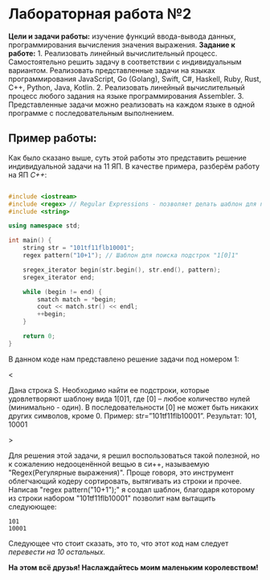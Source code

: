 <h1>Лабораторная работа №2</h1>
<p><b>Цели и задачи работы:</b>
 изучение функций ввода-вывода данных, программирования
вычисления значения выражения.
<b>Задание к работе:</b>
1. Реализовать линейный вычислительный процесс. Самостоятельно решить
задачу в соответствии с индивидуальным вариантом. Реализовать
представленные задачи на языках программирования JavaScript, Go
(Golang), Swift, С#, Haskell, Ruby, Rust, C++, Python, Java, Kotlin.
2. Реализовать линейный вычислительный процесс любого задания на языке
программирования Assembler.
3. Представленные задачи можно реализовать на каждом языке в одной
программе с последовательным выполнением.
</p>

<h2>Пример работы:</h2>
<p>Как было сказано выше, суть этой работы это представить решение индивидуальной задачи на 11 ЯП. В качестве примера, разберём работу на ЯП <em>C++</em>:</p>

```cpp

#include <iostream>
#include <regex> // Regular Expressions - позволяет делать шаблон для поиска.
#include <string>

using namespace std;

int main() {
    string str = "101tf11flb10001";
    regex pattern("10+1"); // Шаблон для поиска подстрок "1[0]1"

    sregex_iterator begin(str.begin(), str.end(), pattern);
    sregex_iterator end;

    while (begin != end) {
        smatch match = *begin;
        cout << match.str() << endl;
        ++begin;
    }

    return 0;
}
```
<p>В данном коде нам представлено решение задачи под номером 1: </p>
< <p>Дана строка S. Необходимо найти ее подстроки, которые удовлетворяют шаблону вида 1[0]1, где [0] – любое количество нулей (минимально - один). В последовательности [0] не может быть никаких других символов, кроме 0. Пример: str=”101tf11flb10001”. Результат: 101, 10001</p> >
<p>Для решения этой задачи, я решил воспользоваться такой полезной, но к сожалению недооценённой вещью в си++, называемую "Regex(Регулярные выражения)". Проще говоря, это инструмент облегчающий кодеру сортировать, вытягивать из строки и прочее. Написав "regex pattern("10+1");" я создал шаблон, благодаря которому из строки набором "101tf11flb10001" позволит нам вытащить следуюющее:</p>

```
101
10001
```
<p>Следующее что стоит сказать, это то, что этот код нам следует <em>перевести на 10 остальных.</em></p>
<b>На этом всё друзья! Наслаждайтесь моим маленьким королевством!</b>
